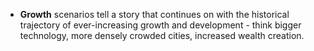 - **Growth** scenarios tell a story that continues on with the historical trajectory of ever-increasing growth and development - think bigger technology, more densely crowded cities, increased wealth creation. 

